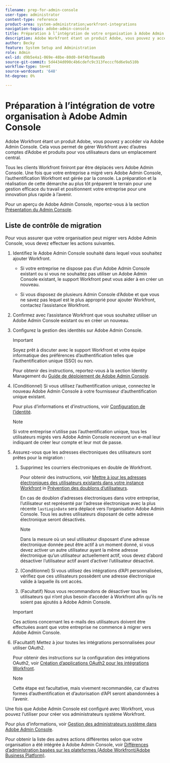 ```yaml
---
filename: prep-for-admin-console
user-type: administrator
content-type: reference
product-area: system-administration;workfront-integrations
navigation-topic: adobe-admin-console
title: Préparation à l’intégration de votre organisation à Adobe Admin Console
description: Adobe Workfront étant un produit Adobe, vous pouvez y accéder via Adobe Admin Console. Cela vous permet de gérer Workfront avec d’autres comptes d’Adobe et produits pour vos utilisateurs dans un emplacement central.
author: Becky
feature: System Setup and Administration
role: Admin
exl-id: d9b5e4a1-069e-48be-80d0-84f4bf8aea8b
source-git-commit: 5d4434d090c4b6cdefc9c313fecccf6d6e9a510b
workflow-type: tm+mt
source-wordcount: '648'
ht-degree: 0%

---
```


# Préparation à l’intégration de votre organisation à Adobe Admin Console

<!-- Audited: 12/2023 -->

Adobe Workfront étant un produit Adobe, vous pouvez y accéder via Adobe Admin Console. Cela vous permet de gérer Workfront avec d’autres comptes d’Adobe et produits pour vos utilisateurs dans un emplacement central.

Tous les clients Workfront finiront par être déplacés vers Adobe Admin Console. Une fois que votre entreprise a migré vers Adobe Admin Console, l’authentification Workfront est gérée par la console. La préparation et la réalisation de cette démarche au plus tôt préparent le terrain pour une gestion efficace du travail et positionnent votre entreprise pour une innovation plus rapide à l’avenir.

Pour un aperçu de Adobe Admin Console, reportez-vous à la section [Présentation du Admin Console](https://helpx.adobe.com/fr/enterprise/using/admin-console.html).

## Liste de contrôle de migration

Pour vous assurer que votre organisation peut migrer vers Adobe Admin Console, vous devez effectuer les actions suivantes.

1. Identifiez le Adobe Admin Console souhaité dans lequel vous souhaitez ajouter Workfront.

   * Si votre entreprise ne dispose pas d’un Adobe Admin Console existant ou si vous ne souhaitez pas utiliser un Adobe Admin Console existant, le support Workfront peut vous aider à en créer un nouveau.

   * Si vous disposez de plusieurs Admin Console d’Adobe et que vous ne savez pas lequel est le plus approprié pour ajouter Workfront, contactez l’assistance Workfront.

1. Confirmez avec l’assistance Workfront que vous souhaitez utiliser un Adobe Admin Console existant ou en créer un nouveau.

1. Configurez la gestion des identités sur Adobe Admin Console.

   >[!IMPORTANT]
   >
   >Soyez prêt à discuter avec le support Workfront et votre équipe informatique des préférences d’authentification telles que l’authentification unique (SSO) ou non.

   Pour obtenir des instructions, reportez-vous à la section Identity Management du [Guide de déploiement de Adobe Admin Console](https://helpx.adobe.com/enterprise/using/deployment-planning.html).

1. (Conditionnel) Si vous utilisez l’authentification unique, connectez le nouveau Adobe Admin Console à votre fournisseur d’authentification unique existant.

   Pour plus d’informations et d’instructions, voir [Configuration de l’identité](https://helpx.adobe.com/enterprise/using/set-up-identity.html).

   >[!NOTE]
   >
   >Si votre entreprise n’utilise pas l’authentification unique, tous les utilisateurs migrés vers Adobe Admin Console recevront un e-mail leur indiquant de créer leur compte et leur mot de passe.

1. Assurez-vous que les adresses électroniques des utilisateurs sont prêtes pour la migration :

   1. Supprimez les courriers électroniques en double de Workfront.

      Pour obtenir des instructions, voir [Mettre à jour les adresses électroniques des utilisateurs existants dans votre instance Workfront](/help/quicksilver/administration-and-setup/manage-workfront/security/prevent-duplicate-users.md#update-email-addresses-of-existing-users-in-your-workfront-instance) in [Prévention des doublons d’utilisateurs](/help/quicksilver/administration-and-setup/manage-workfront/security/prevent-duplicate-users.md).

      En cas de doublon d’adresses électroniques dans votre entreprise, l’utilisateur est représenté par l’adresse électronique avec la plus récente `lastLoginDate` sera déplacé vers l’organisation Adobe Admin Console. Tous les autres utilisateurs disposant de cette adresse électronique seront désactivés.

      >[!NOTE]
      >
      >Dans la mesure où un seul utilisateur disposant d’une adresse électronique donnée peut être actif à un moment donné, si vous devez activer un autre utilisateur ayant la même adresse électronique qu’un utilisateur actuellement actif, vous devez d’abord désactiver l’utilisateur actif avant d’activer l’utilisateur désactivé.

   1. (Conditionnel) Si vous utilisez des intégrations d’API personnalisées, vérifiez que ces utilisateurs possèdent une adresse électronique valide à laquelle ils ont accès.

   1. (Facultatif) Nous vous recommandons de désactiver tous les utilisateurs qui n’ont plus besoin d’accéder à Workfront afin qu’ils ne soient pas ajoutés à Adobe Admin Console.

   >[!IMPORTANT]
   >
   >Ces actions concernant les e-mails des utilisateurs doivent être effectuées avant que votre entreprise ne commence à migrer vers Adobe Admin Console.

1. (Facultatif) Mettez à jour toutes les intégrations personnalisées pour utiliser OAuth2.

   Pour obtenir des instructions sur la configuration des intégrations OAuth2, voir [Création d’applications OAuth2 pour les intégrations Workfront](../../administration-and-setup/configure-integrations/create-oauth-application.md).

   >[!NOTE]
   >
   >Cette étape est facultative, mais vivement recommandée, car d’autres formes d’authentification et d’autorisation d’API seront abandonnées à l’avenir.

Une fois que Adobe Admin Console est configuré avec Workfront, vous pouvez l’utiliser pour créer vos administrateurs système Workfront.

Pour plus d’informations, voir [Gestion des administrateurs système dans Adobe Admin Console](../../administration-and-setup/add-users/create-and-manage-users/admin-console.md).

Pour obtenir la liste des autres actions différentes selon que votre organisation a été intégrée à Adobe Admin Console, voir [Différences d’administration basées sur les plateformes (Adobe Workfront/Adobe Business Platform)](../../administration-and-setup/get-started-wf-administration/actions-in-admin-console.md).

